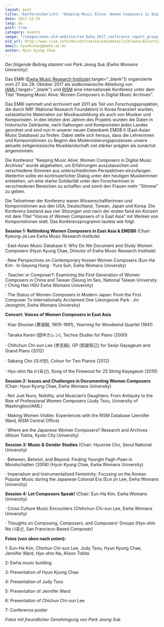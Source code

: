 ```yaml
---
layout: post
title: 'Konferenzbericht: "Keeping Music Alive: Women Composers in Digital Music Archives"'
date: 2017-12-15
lang: de
post: true
category: events
image: "/images/news-old-website/csm_Ewha_2017_conference_report_group_227dbe9a5a.jpg"
old_url: http://www.rism.info/de/startseite/newsdetails/browse/62/article/64/conference-report-keeping-music-alive-women-composers-in-digital-music-archives.html
email: hyunkchang@ewha.ac.kr
author: Hyun Kyung Chae
---
```



_Der folgende Beitrag stammt von Park Jeong Suk (Ewha Womans University):_

Das EMRI ([Ewha Music Research Institute](http://my.ewha.ac.kr/musicieen/){:target="_blank"}) organisierte vom 27. bis 28. Oktober 2017 als südkoreanische Abteilung von [IAML](http://www.iaml.info/national-branches/south-korea){:target="_blank"} und [RISM](http://ewha.kor.rism.info/index.php?id=531) eine internationale Konferenz unter dem Titel “Keeping Music Alive: Women Composers in Digital Music Archives”.

Das EMRI sammelt und archiviert seit 2011 als Teil von Forschungsprojekten, die durch NRF (National Research Foundation) in Korea finanziert wurden, ostasiatische Materialien zur Musikausbildung als auch von Musiker und Komponisten. In den letzten drei Jahren des Projekts wurden die Daten in historische Zeiträume, nach Gattungen und Komponisten jedes Landes geordnet und sind nun in unserer neuen Datenbank EMDB II (East-Asian Music Database) zu finden. Dabei stelle sich heraus, dass die Lehrerinnen und Komponistinnen zu Beginn des Modernisierungsprozesses unsere aktuelle zeitgenössische Musiklandschaft viel stärker prägten als zunächst angenommen.

Die Konferenz "Keeping Music Alive: Women Composers in Digital Music Archives" wurde abgehalten, um Erfahrungen auszutauschen und verschiedene Stimmen aus unterschiedlichen Perspektiven einzufangen. Weiterhin sollte ein kontinuierlicher Dialog unter den heutigen Musikerinnen entstehen, um eine starke Solidarität unter den Forscherinnen in verschiedenen Bereichen zu schaffen und somit den Frauen mehr "Stimme" zu geben.

Die Teilnehmer der Konferenz waren Wissenschaftlerinnen und Komponistinnen aus den USA, Deutschland, Taiwan, Japan und Korea. Die Konferenz bestand aus vier Sitzungen und nach der ersten fand ein Konzert mit dem TItel “Voices of Women Composers of is East Asia” mit Werken von Komponistinnen statt. Das Konferenzprogramm lautete wie folgt:

**Session 1: Rethinking Women Composers in East Asia & EMDBⅡ** (Chair: Kyeung-Ja Lee Ewha Music Research Institute)

· East-Asian Music Database Ⅱ: Why Do We Document and Study Women Composers (Hyun Kyung Chae, Director of Ewha Music Research Institute)

· New Perspectives on Contemporary Korean Women Composers (Eun-Ha Kim · In Geyong Hong · Yura Suh, Ewha Womans University)

· Teacher or Composer?: Examining the First Generation of Women Composers in China and Taiwan (Seung Im Seo, National Taiwan University / Ching Han HSU Ewha Womans University)

· The Status of Women Composers in Modern Japan: From the First Composer To Internationally Acclaimed One (Jeongsook Park · Jin Jeongmin, Ewha Womans University)

**Concert: Voices of Women Composers in East Asia**

· Xiao Shuxian (萧淑娴, 1905-1991), Yearning for Woodwind Quartet (1941)

· Tanaka Karen (田中カレン), Techno Etudes for Piano (2000)

· Chihchun Chi-sun Lee (李志純), GP (知彼知己) for Sanjo Gayageum and Grand Piano (2012)

· Sabang Cho (조사방), Colour for Two Pianos (2012)

· Hyo-shin Na (나효신), Song of the Firewood for 25 String Kayageum (2010)

**Session 2: Issues and Challenges in Documenting Women Composers** (Chair: Hyun Kyung Chae, Ewha Womans University)

· Not Just Nuns, Nobility, and Musician’s Daughters: From Antiquity to the Rise of Professional Women Composers (Judy Tsou, University of Washington/IAML)

· Making Women Visible: Experiences with the RISM Database (Jennifer Ward, RISM Central Office)

· Where are the Japanese Women Composers? Research and Archives (Alison Tokita, Kyoto City University)

**Session 3: Music & Gender Studies** (Chair: Hyunree Cho, Seoul National University)

· Between, Betwixt, and Beyond: Finding Younghi Pagh-Paan in Mondschatten (2006) (Hyun Kyung Chae, Ewha Womans University)

· Imperialism and Instrumentalized Femininity: Focusing on the Korean Popular Music during the Japanese Colonial Era (Eun jin Lee, Ewha Womans University)

**Session 4: Let Composers Speak!** (Chair: Eun-Ha Kim, Ewha Womans University)

· Cross Culture Music Encounters (Chihchun Chi-sun Lee, Ewha Womans University)

· Thoughts on Composing, Composers, and Composers’ Groups (Hyo-shin Na 나효신, San Francisco-Based Composer)



**Fotos (von oben nach unten):**

1: Eun-Ha Kim, Chichun Chi-sun Lee, Judy Tsou, Hyun Kyung Chae, Jennifer Ward, Hyo-shin Na, Alison Tokita

2: Ewha music building

3: Presentation of Hyun Kyung Chae

4: Presentation of Judy Tsou

5: Presentation of Jennifer Ward

6: Presentation of Chichun Chi-sun Lee

7: Conference poster

_Fotos mit freundlicher Genehmigung von_ _Park Jeong Suk._

